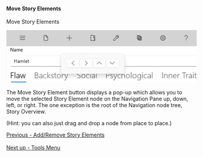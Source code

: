 #### Move Story Elements ####
Move Story Elements <br/>

![](Move-Story-Elements.png)

The Move Story Element button displays a pop-up which allows you to move the selected Story Element node on the Navigation Pane up, down, left, or right. The one exception is the root of the Navigation node tree, Story Overview.  <br/>

(Hint: you can also just drag and drop a node from place to place.) <br/>








[Previous - Add/Remove Story Elements](Add_Remove_Story_Elements.md) <br/><br/>
[Next up - Tools Menu](Tools_Menu.md)
